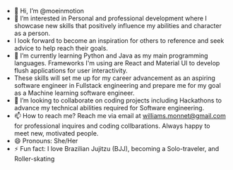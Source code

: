 - 👋 Hi, I’m @moeinmotion
- 👀 I’m interested in Personal and professional development where I showcase new skills that positively influence my abilities and character as a person.
-    I look forward to become an inspiration for others to reference and seek advice to help reach their goals.
- 🌱 I’m currently learning Python and Java as my main programming languages. Frameworks I'm using are React and Material UI to develop flush applications for user interactivity.
-  These skills will set me up for my career advancement as an aspiring software engineer in Fullstack engineering and prepare me for my goal as a Machine learning software engineer.
- 💞️ I’m looking to collaborate on coding projects including Hackathons to advance my technical abilities required for Software engineering.
- 📫 How to reach me? Reach me via email at williams.monnet@gmail.com for professional inquires and coding collbarations. Always happy to meet new, motivated people.
- 😄 Pronouns: She/Her
- ⚡ Fun fact: I love Brazilian Jujitzu (BJJ), becoming a Solo-traveler, and Roller-skating

<!---
moeinmotion/moeinmotion is a ✨ special ✨ repository because its `README.md` (this file) appears on your GitHub profile.
You can click the Preview link to take a look at your changes.
--->
